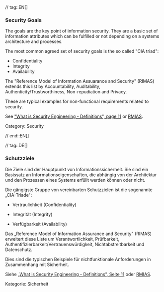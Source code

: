 // tag::EN[]
### Security Goals

The goals are the key point of information security. They are a basic set of
information attributes which can be fulfilled or not depending on a systems
architecture and processes.

The most common agreed set of security goals is the so called "CIA triad":

* Confidentiality
* Integrity
* Availability

The "Reference Model of Information Assuarance and Security" (RIMAS) extends
this list by Accountability, Auditability, Authenticity/Trustworthiness,
Non-repudiation and Privacy.

These are typical examples for non-functional requirements related to security.

See ["What is Security Engineering - Definitions", page 11](#ref-anderson-2008) or [RMIAS](#ref-rmias-2013).

Category: Security


// end::EN[]

// tag::DE[]
### Schutzziele

Die Ziele sind der Hauptpunkt von Informationssicherheit. Sie sind ein
Basissatz an Informationseigenschaften, die abhängig von der
Architektur und den Prozessen eines Systems erfüllt werden können oder
nicht.

Die gängigste Gruppe von vereinbarten Schutzzielen ist die sogenannte
„CIA-Triade":

-   Vertraulichkeit (Confidentiality)

-   Integrität (Integrity)

-   Verfügbarkeit (Availability)

Das „Reference Model of Information Assurance and Security" (RIMAS)
erweitert diese Liste um Verantwortlichkeit, Prüfbarkeit,
Authentifizierbarkeit/Vertrauenswürdigkeit, Nichtabstreitbarkeit und
Datenschutz.

Dies sind die typischen Beispiele für nichtfunktionale Anforderungen
in Zusammenhang mit Sicherheit.

Siehe [„What is Security Engineering - Definitions", Seite
11](#ref-anderson-2008) oder [RMIAS](#ref-rmias-2013).

Kategorie: Sicherheit
